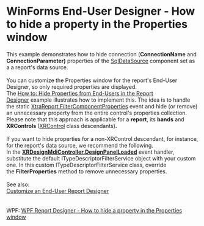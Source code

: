 # WinForms End-User Designer - How to hide a property in the Properties window


This example demonstrates how to hide connection (<strong>ConnectionName</strong> and <strong>ConnectionParameter)</strong> properties of the <a href="https://documentation.devexpress.com/#CoreLibraries/clsDevExpressDataAccessSqlSqlDataSourcetopic">SqlDataSource</a> component set as a a report's data source.<br /><br />You can customize the Properties window for the report's End-User Designer, so only required properties are displayed.<br /> The <a href="https://documentation.devexpress.com/#XtraReports/CustomDocument2539">How to: Hide Properties from End-Users in the Report Designer</a> example illustrates how to implement this. The idea is to handle the static <a href="https://documentation.devexpress.com/XtraReports/DevExpressXtraReportsUIXtraReport_FilterComponentPropertiestopic.aspx">XtraReport.FilterComponentProperties</a> event and hide (or remove) an unnecessary property from the entire control's properties collection.<br />Please note that this approach is applicable for a <strong>report</strong>, its <strong>bands</strong> and <strong>XRControls </strong>(<a href="https://documentation.devexpress.com/XtraReports/clsDevExpressXtraReportsUIXRControltopic.aspx">XRControl</a> class descendants)<strong>.</strong><br /><br />If you want to hide properties for a non-XRControl descendant, for instance, for the report's data source, we recommend the following. <br />In the <strong><a href="https://documentation.devexpress.com/#XtraReports/DevExpressXtraReportsUserDesignerXRDesignMdiController_DesignPanelLoadedtopic">XRDesignMdiController.DesignPanelLoaded</a></strong> event handler, substitute the default ITypeDescriptorFilterService object with your custom one. In this custom ITypeDescriptorFilterService class, override the <strong>FilterProperties</strong> method to remove unnecessary properties.<br /><br />See also:<br /><a href="https://documentation.devexpress.com/#XtraReports/CustomDocument2552">Customize an End-User Report Designer</a><br /><br /><br />WPF: <a href="https://www.devexpress.com/Support/Center/p/T285448">WPF Report Designer - How to hide a property in the Properties window</a>

<br/>


